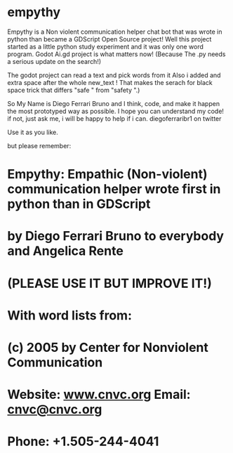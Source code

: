 # empythy
Empythy is a Non violent communication helper chat bot that was wrote in python than became a GDScript Open Source project!
Well this project started as a little python study experiment and it was only one word program.
Godot Ai.gd project is what matters now! (Because The .py needs a serious update on the search!) 

The godot project can read a text and pick words from it Also i added and extra space after the whole new_text ! 
That makes the serach for black space trick that differs "safe " from "safety ".)

So My Name is Diego Ferrari Bruno and I think, code, and make it happen the most prototyped way as possible.
I hope you can understand my code! if not, just ask me, i will be happy to help if i can.
diegoferraribr1 on twitter

Use it as you like. 

but please remember:

# Empythy: Empathic (Non-violent) communication helper wrote first in python than in GDScript
# by Diego Ferrari Bruno to everybody and Angelica Rente
# (PLEASE USE IT BUT IMPROVE IT!)
# With word lists from:
# (c) 2005 by Center for Nonviolent Communication
# Website: www.cnvc.org Email: cnvc@cnvc.org
# Phone: +1.505-244-4041

